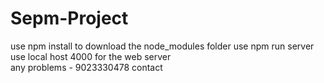# Sepm-Project
use npm install to download the node_modules folder	
use npm run server 	
use local host 4000 for the web server	
any problems - 9023330478 contact	
